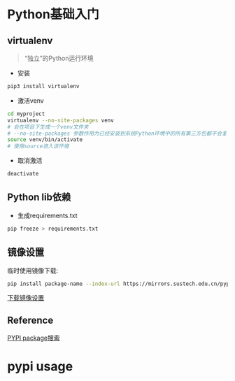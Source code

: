 # Python基础入门

## virtualenv
> “独立”的Python运行环境
- 安装
```bash
pip3 install virtualenv
```
- 激活venv
```bash
cd myproject
virtualenv --no-site-packages venv
# 会在项目下生成一个venv文件夹
# --no-site-packages 参数作用为已经安装到系统Python环境中的所有第三方包都不会复制过来
source venv/bin/activate 
# 使用source进入该环境
```
- 取消激活
```bash
deactivate
```



## Python lib依赖
- 生成requirements.txt
```bash
pip freeze > requirements.txt
```

## 镜像设置
临时使用镜像下载:



```bash
pip install package-name --index-url https://mirrors.sustech.edu.cn/pypi/web/simple

```

[下载镜像设置](https://mirrors.sustech.edu.cn/help/pypi.html#_2-configure-index-url)


## Reference
[PYPI package搜索](https://pypi.org/)


# pypi usage
